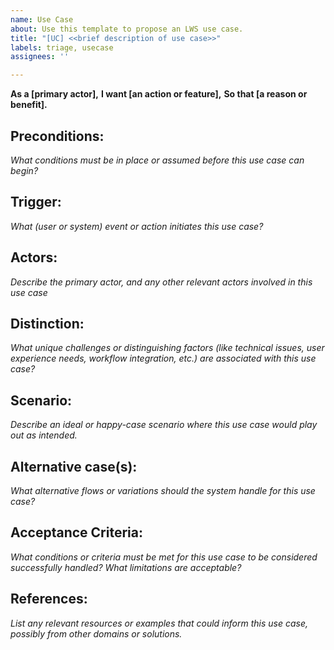 ```yaml
---
name: Use Case
about: Use this template to propose an LWS use case.
title: "[UC] <<brief description of use case>>"
labels: triage, usecase
assignees: ''

---
```


**As a [primary actor],**
**I want [an action or feature],**
**So that [a reason or benefit].**

## Preconditions:

*What conditions must be in place or assumed before this use case can begin?*

## Trigger:

*What (user or system) event or action initiates this use case?*

## Actors:

*Describe the primary actor, and any other relevant actors involved in this use case*

## Distinction:

*What unique challenges or distinguishing factors (like technical issues, user experience needs, workflow integration, etc.) are associated with this use case?*

## Scenario:

*Describe an ideal or happy-case scenario where this use case would play out as intended.*

## Alternative case(s):

*What alternative flows or variations should the system handle for this use case?*

## Acceptance Criteria:

*What conditions or criteria must be met for this use case to be considered successfully handled? What limitations are acceptable?*

## References:

*List any relevant resources or examples that could inform this use case, possibly from other domains or solutions.*
